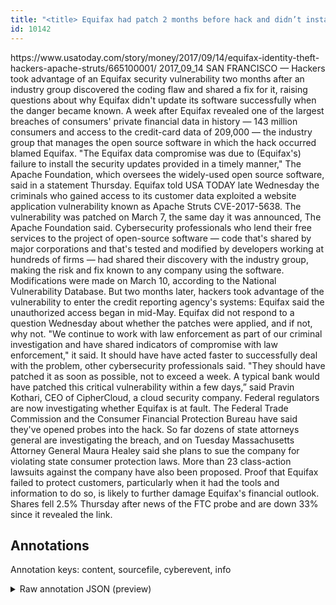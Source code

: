 ```yaml
---
title: "<title> Equifax had patch 2 months before hack and didn’t install it, security group says   </title>"
id: 10142
---
```


<title> Equifax had patch 2 months before hack and didn’t install it, security group says   </title>
<source> https://www.usatoday.com/story/money/2017/09/14/equifax-identity-theft-hackers-apache-struts/665100001/ </source>
<date> 2017_09_14 </date>
<text>
SAN FRANCISCO — Hackers took advantage of an Equifax security vulnerability two months after an industry group discovered the coding flaw and shared a fix for it, raising questions about why Equifax didn't update its software successfully when the danger became known. 
A week after Equifax revealed one of the largest breaches of consumers' private financial data in history — 143 million consumers and access to the credit-card data of 209,000 — the industry group that manages the open source software in which the hack occurred blamed Equifax. 
"The Equifax data compromise was due to (Equifax's) failure to install the security updates provided in a timely manner," The Apache Foundation, which oversees the widely-used open source software, said in a statement Thursday.
Equifax told USA TODAY late Wednesday the criminals who gained access to its customer data exploited a website application vulnerability known as Apache Struts CVE-2017-5638. 
The vulnerability was patched on March 7, the same day it was announced, The Apache Foundation said. Cybersecurity professionals who lend their free services to the project of open-source software — code that's shared by major corporations and that's tested and modified by developers working at hundreds of firms — had shared their discovery with the industry group, making the risk and fix known to any company using the software. Modifications were made on March 10, according to the National Vulnerability Database.
But two months later, hackers took advantage of the vulnerability to enter the credit reporting agency's systems: Equifax said the unauthorized access began in mid-May.
Equifax did not respond to a question Wednesday about whether the patches were applied, and if not, why not. "We continue to work with law enforcement as part of our criminal investigation and have shared indicators of compromise with law enforcement," it said.
It should have have acted faster to successfully deal with the problem, other cybersecurity professionals said.
"They should have patched it as soon as possible, not to exceed a week. A typical bank would have patched this critical vulnerability within a few days,” said Pravin Kothari, CEO of CipherCloud, a cloud security company.
Federal regulators are now investigating whether Equifax is at fault. The Federal Trade Commission and the Consumer Financial Protection Bureau have said they've opened probes into the hack.
So far dozens of state attorneys general are investigating the breach, and on Tuesday Massachusetts Attorney General Maura Healey said she plans to sue the company for violating state consumer protection laws. More than 23 class-action lawsuits against the company have also been proposed.
Proof that Equifax failed to protect customers, particularly when it had the tools and information to do so, is likely to further damage Equifax's financial outlook. Shares fell 2.5% Thursday after news of the FTC probe and are down 33% since it revealed the link.
</text>



## Annotations

Annotation keys: content, sourcefile, cyberevent, info

<details>
<summary>Raw annotation JSON (preview)</summary>

```json
{
  "content": "SAN FRANCISCO \u2014 Hackers took advantage of an Equifax security vulnerability two months after an industry group discovered the coding flaw and shared a fix for it, raising questions about why Equifax didn't update its software successfully when the danger became known.  A week after Equifax revealed one of the largest breaches of consumers' private financial data in history \u2014 143 million consumers and access to the credit-card data of 209,000 \u2014 the industry group that manages the open source software in which the hack occurred blamed Equifax.  \"The Equifax data compromise was due to (Equifax's) failure to install the security updates provided in a timely manner,\" The Apache Foundation, which oversees the widely-used open source software, said in a statement Thursday. Equifax told USA TODAY late Wednesday the criminals who gained access to its customer data exploited a website application vulnerability known as Apache Struts CVE-2017-5638.  The vulnerability was patched on March 7, the same day it was announced, The Apache Foundation said. Cybersecurity professionals who lend their free services to the project of open-source software \u2014 code that's shared by major corporations and that's tested and modified by developers working at hundreds of firms \u2014 had shared their discovery with the industry group, making the risk and fix known to any company using the software. Modifications were made on March 10, according to the National Vulnerability Database. But two months later, hackers took advantage of the vulnerability to enter the credit reporting agency's systems: Equifax said the unauthorized access began in mid-May. Equifax did not respond to a question Wednesday about whether the patches were applied, and if not, why not. \"We continue to work with law enforcement as part of our criminal investigation and have shared indicators of compromise with law enforcement,\" it said. It should have have acted faster to successfully deal with the problem, other cybersecurity professionals said. \"They should have patched it as soon as possible, not to exceed a week. A typical bank would have patched this critical vulnerability within a few days,\u201d said Pravin Kothari, CEO of CipherCloud, a cloud security company. Federal regulators are now investigating whether Equifax is at fault. The Federal Trade Commission and the Consumer Financial Protection Bureau have said they've opened probes into the hack. So far dozens of state attorneys general are investigating the breach, and on Tuesday Massachusetts Attorney General Maura Healey said she plans to sue the company for violating state consumer protection laws. More than 23 class-action lawsuits against the company have also been proposed. Proof that Equifax failed to protect customers, particularly when it had the tools and information to do so, is likely to further damage Equifax's financial outlook. Shares fell 2.5% Thursday after news of the FTC probe and are down 33% since it revealed the link.",
  "sourcefile": "10142.txt",
  "cyberevent": {
    "hopper": [
      {
        "index": 0,
        "relation": "Same",
        "events": [
          {
            "index": "E16",
            "type": "Vulnerability-related",
            "realis": "Actual",
            "nugget": {
              "startOffset": 868,
              "index": "T52",
              "endOffset": 877,
              "text": "exploited"
            },
            "argument": [
              {
                "index": "T25",
                "text": "website application vulnerability",
                "endOffset": 913,
                "role": {
                  "type": "Vulnerability"
                },
                "startOffset": 880,
                "type": "Vulnerability"
              }
            ],
            "subtype": "DiscoverVulnerability"
          },
          {
            "index": "E13",
            "type": "Vulnerability-related",
            "realis": "Actual",
```
</details>
